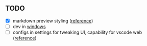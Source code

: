 ## TODO

- [x] markdown preview styling ([reference](https://github.com/Binaryify/OneDark-Pro/pull/601))
- [ ] dev in [windows](https://code.visualstudio.com/docs/editor/tasks#_operating-system-specific-properties)
- [ ] configs in settings for tweaking UI, capability for vscode web ([reference](https://github.com/mjbvz/vscode-github-markdown-preview-style))